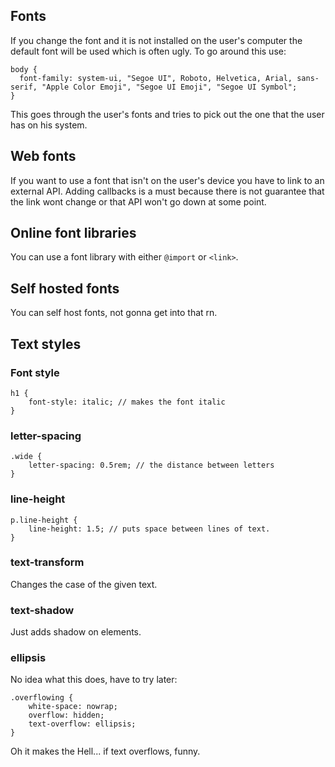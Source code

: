 ## Fonts

If you change the font and it is not installed on the user's computer the default font will be used which is often ugly. To go around this use:

```
body {
  font-family: system-ui, "Segoe UI", Roboto, Helvetica, Arial, sans-serif, "Apple Color Emoji", "Segoe UI Emoji", "Segoe UI Symbol";
}
```

This goes through the user's fonts and tries to pick out the one that the user has on his system.

## Web fonts

If you want to use a font that isn't on the user's device you have to link to an external API. Adding callbacks is a must because there is not guarantee that the link wont change or that API won't go down at some point.

## Online font libraries

You can use a font library with either `@import` or `<link>`.

## Self hosted fonts

You can self host fonts, not gonna get into that rn.

## Text styles

### Font style

```
h1 {
	font-style: italic; // makes the font italic
}
```

### letter-spacing

```
.wide {
	letter-spacing: 0.5rem; // the distance between letters
}
```

### line-height

```
p.line-height {
	line-height: 1.5; // puts space between lines of text.
}
```

### text-transform

Changes the case of the given text.

### text-shadow

Just adds shadow on elements.

### ellipsis

No idea what this does, have to try later:

```
.overflowing {
	white-space: nowrap;
	overflow: hidden;
	text-overflow: ellipsis;
}
``` 

Oh it makes the Hell... if text overflows, funny.
